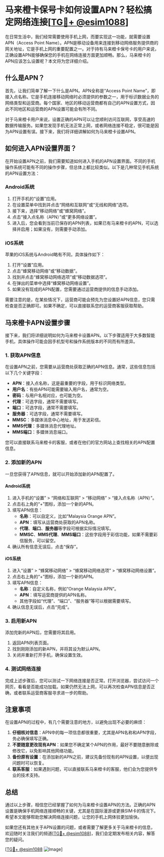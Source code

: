 # 马来橙卡保号卡如何设置APN？轻松搞定网络连接[[TG💪+ @esim1088](https://t.me/s/esim1088)]

在日常生活中，我们经常需要使用手机上网，而要实现这一功能，就需要设置APN（Access Point Name）。APN是移动设备用来连接到移动网络服务提供商的网关地址，它是手机上网的重要配置之一。对于持有马来橙卡保号卡的用户来说，正确设置APN能够确保您的手机在网络连接方面更加顺畅。那么，马来橙卡的APN应该怎么设置呢？本文将为您详细介绍。

## 什么是APN？

首先，让我们简单了解一下什么是APN。APN全称是“Access Point Name”，即接入点名称。它是手机连接移动网络时必须提供的参数之一，用于标识数据业务的网络类型和运营商。每个国家、地区的移动运营商都有自己的APN设置方式，因此不同地区和运营商的APN设置可能会有所不同。

对于马来橙卡用户来说，设置正确的APN可以让您顺利访问互联网，享受高速的数据传输服务。如果您发现手机无法正常上网，或者网络连接不稳定，很可能是因为APN设置有误。接下来，我们将详细讲解如何为马来橙卡设置APN。

## 如何进入APN设置界面？

在开始设置APN之前，我们需要知道如何进入手机的APN设置界面。不同的手机操作系统可能有不同的操作步骤，但总体上都比较类似。以下是几种常见手机系统的APN设置方法：

### Android系统

1. 打开手机的“设置”应用。
2. 在设置菜单中找到并点击“网络和互联网”或“无线和网络”选项。
3. 接下来，选择“移动网络”或“蜂窝网络”。
4. 点击“接入点名称（APN）”或“更多网络设置”。
5. 进入后，您会看到当前已保存的APN列表，如果已有马来橙卡的APN，可以选择并启用；如果没有，则需要手动添加。

### iOS系统

苹果的iOS系统与Android略有不同，具体操作如下：

1. 打开“设置”应用。
2. 点击“蜂窝移动网络”或“移动数据”。
3. 找到并点击“蜂窝移动网络选项”或“移动数据选项”。
4. 在弹出的菜单中选择“蜂窝移动网络设置”。
5. 如果没有现成的APN配置，您需要通过运营商提供的信息手动添加。

需要注意的是，在某些情况下，运营商可能会预先为您设置好APN信息，您只需检查是否正确即可。如果不确定，可以直接联系您的运营商客服获取帮助。

## 马来橙卡APN设置步骤

接下来，我们将详细说明如何为马来橙卡设置APN。以下步骤适用于大多数智能手机，具体操作可能会因手机型号和操作系统版本的不同而有所差异。

### 1. 获取APN信息

在设置APN之前，您需要从运营商处获取正确的APN信息。通常，这些信息包括以下几个关键字段：

- **APN**：接入点名称，这是最重要的字段，用于标识网络类型。
- **用户名**：有些APN可能需要输入用户名，通常为空。
- **密码**：与用户名相对应，也可能为空。
- **代理**：可选字段，通常不需要填写。
- **端口**：可选字段，通常不需要填写。
- **服务器**：可选字段，通常不需要填写。
- **MMSC**：多媒体消息中心地址，用于发送彩信。
- **MMS代理**：多媒体消息代理地址。
- **MMS端口**：多媒体消息端口。

您可以直接联系马来橙卡的客服，或者在他们的官方网站上查找相关的APN配置信息。

### 2. 添加新的APN

一旦您获得了APN信息，就可以开始添加新的APN配置了。

#### Android系统

1. 进入手机的“设置” > “网络和互联网” > “移动网络” > “接入点名称（APN）”。
2. 点击右上角的“+”图标，添加一个新的APN。
3. 填写APN信息：
   - **名称**：可以自定义，比如“Malaysia Orange APN”。
   - **APN**：填写从运营商处获取的APN名称。
   - **代理**、**端口**、**服务器**等字段可根据实际情况填写。
   - **MMSC**、**MMS代理**、**MMS端口**：这些字段用于彩信功能，如果不需要彩信服务，可以留空。
4. 确认所有信息无误后，点击“保存”。

#### iOS系统

1. 进入“设置” > “蜂窝移动网络” > “蜂窝移动网络选项” > “蜂窝移动网络设置”。
2. 点击右上角的“+”图标，添加一个新的APN。
3. 填写APN信息：
   - **名称**：自定义名称，例如“Orange Malaysia APN”。
   - **APN**：填写运营商提供的APN名称。
   - 其他字段如“代理”、“端口”、“服务器”等可以根据需要填写。
4. 确认信息无误后，点击“完成”。

### 3. 启用新APN

添加完新的APN后，您需要将其启用。

1. 返回APN列表页面。
2. 找到刚刚添加的新APN，并将其设为默认APN。
3. 关闭并重新打开手机，确保设置生效。

### 4. 测试网络连接

完成上述步骤后，您可以测试一下网络连接是否正常。打开浏览器，尝试访问一个网页，看看是否能成功加载。如果仍然无法上网，可以再次检查APN信息是否正确，或者联系运营商客服寻求进一步的帮助。

## 注意事项

在设置APN的过程中，有几个需要注意的地方，以避免出现不必要的麻烦：

1. **仔细核对信息**：APN中的每一项信息都很重要，尤其是APN名称和APN字段，务必确保填写正确。
2. **不要随意更改现有APN**：如果您不确定某个APN的作用，最好不要随意删除或修改它，以免影响其他网络功能。
3. **备份原有设置**：在添加新的APN之前，建议先备份现有的APN设置，以便出现问题时可以恢复。
4. **联系客服**：如果遇到问题，可以直接联系马来橙卡的客服，他们会为您提供专业的技术支持。

## 总结

通过以上步骤，相信您已经掌握了如何为马来橙卡设置APN的方法。正确的APN设置是确保手机网络连接顺畅的关键，尤其是在国际漫游或更换SIM卡的情况下。希望本文能够帮助您解决网络连接问题，让您的手机上网体验更加愉快。

如果您还有其他关于APN设置的问题，或者需要了解更多关于马来橙卡的信息，欢迎随时关注我们的频道[[TG💪+ @esim1088](https://t.me/s/esim1088)]，我们会定期发布相关内容，解答您的疑问。

[[TG💪+ @esim1088](https://t.me/s/esim1088) ![Image](https://i.postimg.cc/4NQfJmqS/Snipaste-2025-05-13-00-14-12.png)]